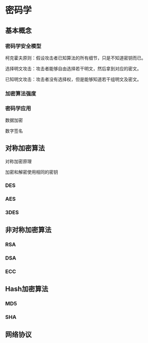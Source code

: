 # 密码学

## 基本概念

### 密码学安全模型

柯克霍夫原则：假设攻击者已知算法的所有细节，只是不知道密钥而已。

选择明文攻击：攻击者能够自由选择若干明文，然后拿到对应的密文。

已知明文攻击：攻击者没有选择权，但是能够知道若干组明文及密文。

### 加密算法强度

### 密码学应用

数据加密

数字签名

## 对称加密算法

对称加密原理

加密和解密使用相同的密钥

### DES

### AES

### 3DES

## 非对称加密算法

### RSA

### DSA

### ECC

## Hash加密算法

### MD5

### SHA

## 网络协议
